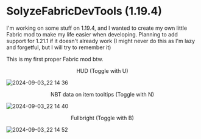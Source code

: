 # SolyzeFabricDevTools (1.19.4)

I'm working on some stuff on 1.19.4, and I wanted to create my own little Fabric mod to make my life easier when developing.
Planning to add support for 1.21.1 if it doesn't already work (I might never do this as I'm lazy and forgetful, but I will try to remember it)

This is my first proper Fabric mod btw.

<p align="center">HUD (Toggle with U)</p>

![2024-09-03_22 14 36](https://github.com/user-attachments/assets/5676e244-1a3d-4387-bf3b-2ddf707bb3ff)

<p align="center">NBT data on item tooltips (Toggle with N)</p>

![2024-09-03_22 14 40](https://github.com/user-attachments/assets/0a5f2cf6-2747-4cf4-aa86-0335d20978f2)

<p align="center">Fullbright (Toggle with B)</p>

![2024-09-03_22 14 52](https://github.com/user-attachments/assets/48e1aa30-c186-45c7-9d8d-29a35812a6a6)
